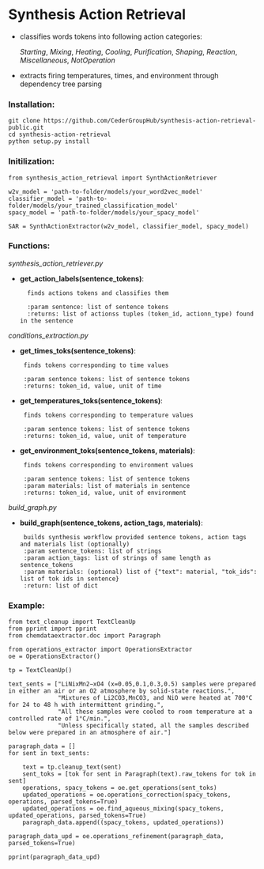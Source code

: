 # Synthesis Action Retrieval

 * classifies words tokens into following action categories:

    *Starting*, *Mixing*, *Heating*, *Cooling*, *Purification*, *Shaping*, *Reaction*, *Miscellaneous*, *NotOperation*

 * extracts firing temperatures, times, and environment through dependency tree parsing
 
### Installation:
```
git clone https://github.com/CederGroupHub/synthesis-action-retrieval-public.git
cd synthesis-action-retrieval
python setup.py install
```

### Initilization:
```
from synthesis_action_retrieval import SynthActionRetriever

w2v_model = 'path-to-folder/models/your_word2vec_model'
classifier_model = 'path-to-folder/models/your_trained_classification_model'
spacy_model = 'path-to-folder/models/your_spacy_model'

SAR = SynthActionExtractor(w2v_model, classifier_model, spacy_model)
```

### Functions:

_synthesis_action_retriever.py_

 * **get_action_labels(sentence_tokens)**:

         finds actions tokens and classifies them

         :param sentence: list of sentence tokens
         :returns: list of actionss tuples (token_id, actionn_type) found in the sentence

_conditions_extraction.py_

 * **get_times_toks(sentence_tokens)**:
 
        finds tokens corresponding to time values
        
        :param sentence tokens: list of sentence tokens
        :returns: token_id, value, unit of time
       
 * **get_temperatures_toks(sentence_tokens)**:
 
        finds tokens corresponding to temperature values
        
        :param sentence tokens: list of sentence tokens
        :returns: token_id, value, unit of temperature
        
 * **get_environment_toks(sentence_tokens, materials)**:
 
        finds tokens corresponding to environment values
        
        :param sentence tokens: list of sentence tokens
        :param materials: list of materials in sentence
        :returns: token_id, value, unit of environment 
        
_build_graph.py_

 * **build_graph(sentence_tokens, action_tags, materials)**:
 
        builds synthesis workflow provided sentence tokens, action tags and materials list (optionally)
        :param sentence_tokens: list of strings
        :param action_tags: list of strings of same length as sentence_tokens
        :param materials: (optional) list of {"text": material, "tok_ids": list of tok ids in sentence}
        :return: list of dict        

### Example:
```
from text_cleanup import TextCleanUp
from pprint import pprint
from chemdataextractor.doc import Paragraph

from operations_extractor import OperationsExtractor
oe = OperationsExtractor()

tp = TextCleanUp()

text_sents = ["LiNixMn2−xO4 (x=0.05,0.1,0.3,0.5) samples were prepared in either an air or an O2 atmosphere by solid-state reactions.",
              "Mixtures of Li2CO3,MnCO3, and NiO were heated at 700°C for 24 to 48 h with intermittent grinding.",
              "All these samples were cooled to room temperature at a controlled rate of 1°C/min.",
              "Unless specifically stated, all the samples described below were prepared in an atmosphere of air."]

paragraph_data = []
for sent in text_sents:

    text = tp.cleanup_text(sent)
    sent_toks = [tok for sent in Paragraph(text).raw_tokens for tok in sent]
    operations, spacy_tokens = oe.get_operations(sent_toks)
    updated_operations = oe.operations_correction(spacy_tokens, operations, parsed_tokens=True)
    updated_operations = oe.find_aqueous_mixing(spacy_tokens, updated_operations, parsed_tokens=True)
    paragraph_data.append((spacy_tokens, updated_operations))

paragraph_data_upd = oe.operations_refinement(paragraph_data, parsed_tokens=True)

pprint(paragraph_data_upd)
```